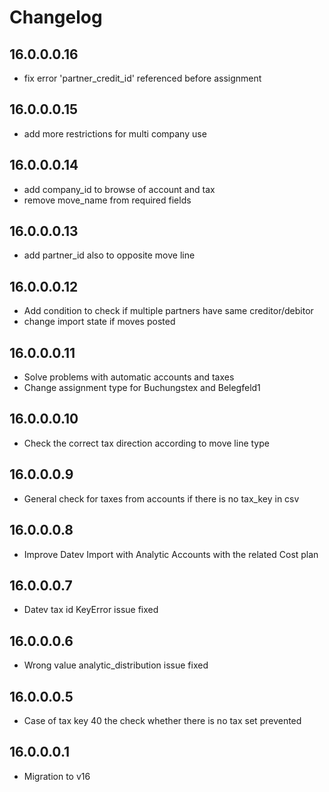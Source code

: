 # Changelog

## 16.0.0.0.16

- fix error 'partner_credit_id' referenced before assignment

## 16.0.0.0.15

- add more restrictions for multi company use

## 16.0.0.0.14

- add company_id to browse of account and tax
- remove move_name from required fields

## 16.0.0.0.13

- add partner_id also to opposite move line

## 16.0.0.0.12

- Add condition to check if multiple partners have same creditor/debitor
- change import state if moves posted

## 16.0.0.0.11

- Solve problems with automatic accounts and taxes
- Change assignment type for Buchungstex and Belegfeld1

## 16.0.0.0.10

- Check the correct tax direction according to move line type

## 16.0.0.0.9

- General check for taxes from accounts if there is no tax_key in csv

## 16.0.0.0.8

- Improve Datev Import with Analytic Accounts with the related Cost plan

## 16.0.0.0.7

- Datev tax id KeyError issue fixed

## 16.0.0.0.6

- Wrong value analytic_distribution issue fixed

## 16.0.0.0.5

- Case of tax key 40 the check whether there is no tax set prevented

## 16.0.0.0.1

- Migration to v16
